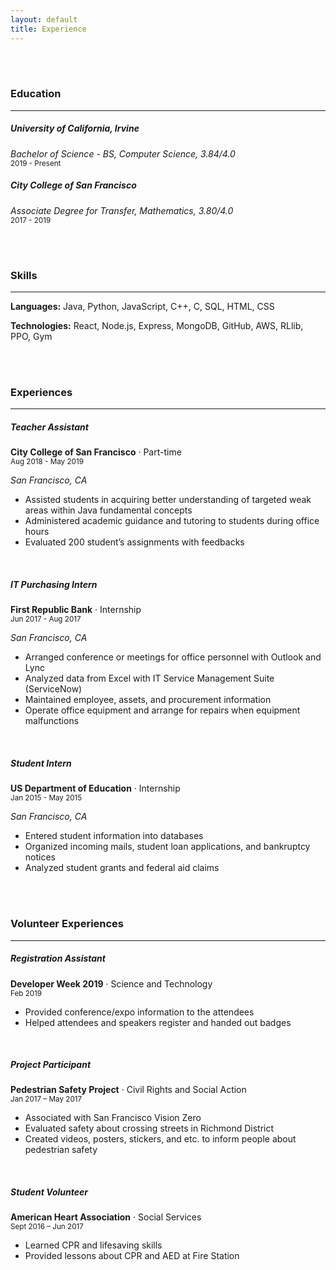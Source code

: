 ```yaml
---
layout: default
title: Experience
---
```


<br><br>

### Education

---

##### University of California, Irvine

_Bachelor of Science - BS, Computer Science, 3.84/4.0_ <br>
<small>2019 - Present</small>

##### City College of San Francisco

_Associate Degree for Transfer, Mathematics, 3.80/4.0_ <br>
<small>2017 - 2019</small>

<br><br>

### Skills

---

**Languages:** Java, Python, JavaScript, C++, C, SQL, HTML, CSS

**Technologies:** React, Node.js, Express, MongoDB, GitHub, AWS, RLlib, PPO, Gym

<br><br>

### Experiences

---

##### Teacher Assistant

**City College of San Francisco** &middot; Part-time <br>
<small>Aug 2018 - May 2019</small>

_San Francisco, CA_

- Assisted students in acquiring better understanding of targeted weak areas within Java fundamental concepts
- Administered academic guidance and tutoring to students during office hours
- Evaluated 200 student’s assignments with feedbacks

<br>

##### IT Purchasing Intern

**First Republic Bank** &middot; Internship <br>
<small>Jun 2017 - Aug 2017</small>

_San Francisco, CA_

- Arranged conference or meetings for office personnel with Outlook and Lync
- Analyzed data from Excel with IT Service Management Suite (ServiceNow)
- Maintained employee, assets, and procurement information
- Operate office equipment and arrange for repairs when equipment malfunctions

<br>

##### Student Intern

**US Department of Education** &middot; Internship <br>
<small>Jan 2015 - May 2015</small>

_San Francisco, CA_

- Entered student information into databases
- Organized incoming mails, student loan applications, and bankruptcy notices
- Analyzed student grants and federal aid claims

<br><br>

### Volunteer Experiences

---

##### Registration Assistant

**Developer Week 2019** &middot; Science and Technology <br>
<small> Feb 2019 </small>

- Provided conference/expo information to the attendees
- Helped attendees and speakers register and handed out badges

<br>

##### Project Participant

**Pedestrian Safety Project** &middot; Civil Rights and Social Action <br>
<small> Jan 2017 – May 2017 </small>

- Associated with San Francisco Vision Zero
- Evaluated safety about crossing streets in Richmond District
- Created videos, posters, stickers, and etc. to inform people about pedestrian safety

<br>

##### Student Volunteer

**American Heart Association** &middot; Social Services <br>
<small> Sept 2016 – Jun 2017 </small>

- Learned CPR and lifesaving skills
- Provided lessons about CPR and AED at Fire Station

